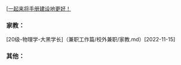 [[一起来将手册建设地更好！](preface/Sharing_experience.md)
### 家教：

[20级-物理学-大黑学长]（兼职工作篇/校外兼职/家教.md）[2022-11-15]

### 其他：